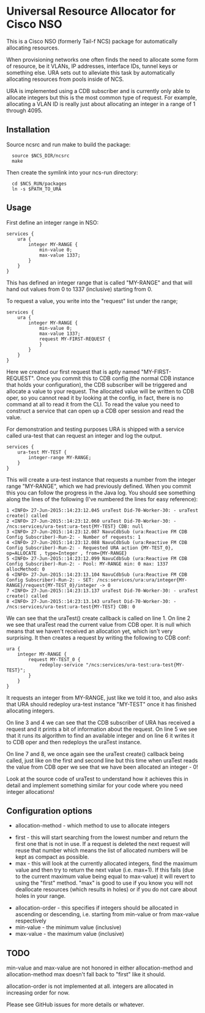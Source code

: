 Universal Resource Allocator for Cisco NSO
==========================================
This is a Cisco NSO (formerly Tail-f NCS) package for automatically allocating
resources.

When provisioning networks one often finds the need to allocate some form of
resource, be it VLANs, IP addresses, interface IDs, tunnel keys or something
else. URA sets out to alleviate this task by automatically allocating resources
from pools inside of NCS.

URA is implemented using a CDB subscriber and is currently only able to
allocate integers but this is the most common type of request. For example,
allocating a VLAN ID is really just about allocating an integer in a range of 1
through 4095.

Installation
------------
Source ncsrc and run make to build the package:
```
  source $NCS_DIR/ncsrc
  make
```

Then create the symlink into your ncs-run directory:
```
  cd $NCS_RUN/packages
  ln -s $PATH_TO_URA
```

Usage
-----
First define an integer range in NSO:
```
services {
    ura {
        integer MY-RANGE {
            min-value 0;
            max-value 1337;
        }
    }
}
```
This has defined an integer range that is called "MY-RANGE" and that will hand
out values from 0 to 1337 (inclusive) starting from 0.

To request a value, you write into the "request" list under the range;
```
services {
    ura {
        integer MY-RANGE {
            min-value 0;
            max-value 1337;
            request MY-FIRST-REQUEST {
            }
        }
    }
}
```
Here we created our first request that is aptly named "MY-FIRST-REQUEST". Once
you commit this to CDB config (the normal CDB instance that holds your
configuration), the CDB subscriber will be triggered and allocate a value to
your request. The allocated value will be written to CDB oper, so you cannot
read it by looking at the config, in fact, there is no command at all to read
it from the CLI. To read the value you need to construct a service that can
open up a CDB oper session and read the value.

For demonstration and testing purposes URA is shipped with a service called
ura-test that can request an integer and log the output.
```
services {
    ura-test MY-TEST {
        integer-range MY-RANGE;
    }
}
```
This will create a ura-test instance that requests a number from the integer
range "MY-RANGE", which we had previously defined. When you commit this you can
follow the progress in the Java log. You should see something along the lines
of the following (I've numbered the lines for easy reference):
```
1 <INFO> 27-Jun-2015::14:23:12.045 uraTest Did-70-Worker-30: - uraTest create() called
2 <INFO> 27-Jun-2015::14:23:12.060 uraTest Did-70-Worker-30: - /ncs:services/ura-test:ura-test{MY-TEST} CDB: null
3 <INFO> 27-Jun-2015::14:23:12.087 NavuCdbSub (ura:Reactive FM CDB Config Subscriber)-Run-2: - Number of requests: 1
4 <INFO> 27-Jun-2015::14:23:12.088 NavuCdbSub (ura:Reactive FM CDB Config Subscriber)-Run-2: - Requested URA action {MY-TEST_0}, op=ALLOCATE , type=Integer , from={MY-RANGE}
5 <INFO> 27-Jun-2015::14:23:12.099 NavuCdbSub (ura:Reactive FM CDB Config Subscriber)-Run-2: - Pool: MY-RANGE min: 0 max: 1337 allocMethod: 0
6 <INFO> 27-Jun-2015::14:23:13.104 NavuCdbSub (ura:Reactive FM CDB Config Subscriber)-Run-2: - SET: /ncs:services/ura:ura/integer{MY-RANGE}/request{MY-TEST_0}/integer -> 0
7 <INFO> 27-Jun-2015::14:23:13.137 uraTest Did-70-Worker-30: - uraTest create() called
8 <INFO> 27-Jun-2015::14:23:13.143 uraTest Did-70-Worker-30: - /ncs:services/ura-test:ura-test{MY-TEST} CDB: 0
```
We can see that the uraTest() create callback is called on line 1. On line 2 we
see that uraTest read the current value from CDB oper. It is null which means
that we haven't received an allocation yet, which isn't very surprising. It
then creates a request by writing the following to CDB conf:
```
ura {
    integer MY-RANGE {
        request MY-TEST_0 {
            redeploy-service "/ncs:services/ura-test:ura-test{MY-TEST}";
        }
    }
}
```
It requests an integer from MY-RANGE, just like we told it too, and also asks
that URA should redeploy ura-test instance "MY-TEST" once it has finished
allocating integers.

On line 3 and 4 we can see that the CDB subscriber of URA has received a
request and it prints a bit of information about the request. On line 5 we see
that it runs its algorithm to find an available integer and on line 6 it writes
it to CDB oper and then redeploys the uraTest instance.

On line 7 and 8, we once again see the uraTest create() callback being called,
just like on the first and second line but this time when uraTest reads the
value from CDB oper we see that we have been allocated an integer - 0!

Look at the source code of uraTest to understand how it achieves this in detail
and implement something similar for your code where you need integer
allocations!


Configuration options
---------------------
 * allocation-method - which method to use to allocate integers
  - first - this will start searching from the lowest number and return the
    first one that is not in use. If a request is deleted the next request will
    reuse that number which means the list of allocated numbers will be kept as
    compact as possible.
  - max - this will look at the currently allocated integers, find the maximum
    value and then try to return the next value (i.e. max+1). If this fails
    (due to the current maximum value being equal to max-value) it will revert
    to using the "first" method. "max" is good to use if you know you will not
    deallocate resources (which results in holes) or if you do not care about
    holes in your range.
 * allocation-order - this specifies if integers should be allocated in
   ascending or descending, i.e. starting from min-value or from max-value
   respectively
 * min-value - the minimum value (inclusive)
 * max-value - the maximum value (inclusive)


TODO
----
min-value and max-value are not honored in either allocation-method and
allocation-method max doesn't fall back to "first" like it should.

allocation-order is not implemented at all. integers are allocated in
increasing order for now.

Please see GitHub issues for more details or whatever.
